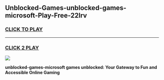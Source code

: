 
## Unblocked-Games-unblocked-games-microsoft-Play-Free-22lrv
<h3>
<a href="https://clearcache.space/e2bc6b?title=unblocked-games-microsoft&ref=21A">CLICK TO PLAY</a></h3>
<hr>

<h3>
<a href="https://clearcache.space/e2bc6b?title=unblocked-games-microsoft&ref=21A">CLICK 2 PLAY</a>
  
</h3>

<a href="https://clearcache.space/e2bc6b?title=unblocked-games-microsoft&ref=21A"><img src="https://clearcache.store/games.png"></a>


**unblocked-games-microsoft games unblocked: Your Gateway to Fun and Accessible Online Gaming**
